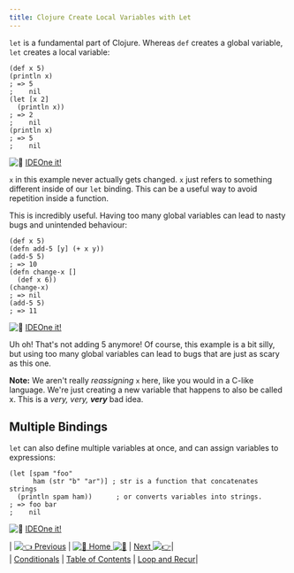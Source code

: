 ```yaml
---
title: Clojure Create Local Variables with Let
---
```

`let` is a fundamental part of Clojure. Whereas `def` creates a global variable, `let` creates a local variable:

    (def x 5)
    (println x)
    ; => 5
    ;    nil
    (let [x 2]
      (println x))
    ; => 2
    ;    nil
    (println x)
    ; => 5
    ;    nil

![:rocket:](//forum.freecodecamp.com/images/emoji/emoji_one/rocket.png?v=2 ":rocket:") <a href='https://ideone.com/xcNth2' target='_blank' rel='nofollow'>IDEOne it!</a>

`x` in this example never actually gets changed. `x` just refers to something different inside of our `let` binding. This can be a useful way to avoid repetition inside a function.

This is incredibly useful. Having too many global variables can lead to nasty bugs and unintended behaviour:

    (def x 5)
    (defn add-5 [y] (+ x y))
    (add-5 5)
    ; => 10
    (defn change-x []
      (def x 6))
    (change-x)
    ; => nil
    (add-5 5)
    ; => 11

![:rocket:](//forum.freecodecamp.com/images/emoji/emoji_one/rocket.png?v=2 ":rocket:") <a href='https://ideone.com/MFjA3C' target='_blank' rel='nofollow'>IDEOne it!</a>

Uh oh! That's not adding 5 anymore! Of course, this example is a bit silly, but using too many global variables can lead to bugs that are just as scary as this one.

**Note:** We aren't really _reassigning_ `x` here, like you would in a C-like language. We're just creating a new variable that happens to also be called x. This is a _very, very, **very**_ bad idea.

## Multiple Bindings

`let` can also define multiple variables at once, and can assign variables to expressions:

    (let [spam "foo"
          ham (str "b" "ar")] ; str is a function that concatenates strings
      (println spam ham))      ; or converts variables into strings.
    ; => foo bar
    ;    nil

![:rocket:](//forum.freecodecamp.com/images/emoji/emoji_one/rocket.png?v=2 ":rocket:") <a href='https://ideone.com/y5EBIM' target='_blank' rel='nofollow'>IDEOne it!</a>

| [![:point_left:](//forum.freecodecamp.com/images/emoji/emoji_one/point_left.png?v=2 ":point_left:") Previous](//forum.freecodecamp.com/t/clojure-conditionals/18412) | [![:book:](//forum.freecodecamp.com/images/emoji/emoji_one/book.png?v=2 ":book:") Home ![:book:](//forum.freecodecamp.com/images/emoji/emoji_one/book.png?v=2 ":book:")](//forum.freecodecamp.com/t/clojure-resources/18422) | [Next ![:point_right:](//forum.freecodecamp.com/images/emoji/emoji_one/point_right.png?v=2 ":point_right:")](//forum.freecodecamp.com/t/clojure-loop-recur/18418)|  
| [Conditionals](//forum.freecodecamp.com/t/clojure-conditionals/18412) | [Table of Contents](//forum.freecodecamp.com/t/clojure-resources/18422) | [Loop and Recur](//forum.freecodecamp.com/t/clojure-loop-recur/18418)|
